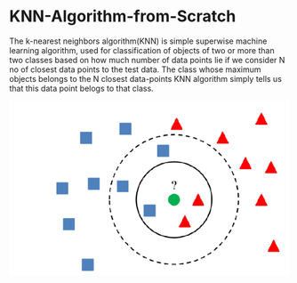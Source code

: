 # KNN-Algorithm-from-Scratch

The k-nearest neighbors algorithm(KNN) is simple superwise machine learning algorithm, used for classification of objects of two or more than two classes based on how much number of data points lie if we consider N no of closest data points to the test data. The class whose maximum objects belongs to the N closest data-points KNN algorithm simply tells us that this data point belogs to that class.


![image](knn.png)






